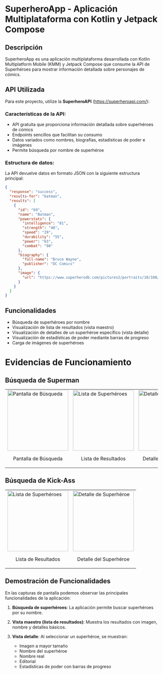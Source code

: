 # SuperheroApp - Aplicación Multiplataforma con Kotlin y Jetpack Compose

## Descripción
SuperheroApp es una aplicación multiplataforma desarrollada con Kotlin Multiplatform Mobile (KMM) y Jetpack Compose que consume la API de Superhéroes para mostrar información detallada sobre personajes de cómics.

## API Utilizada
Para este proyecto, utilize la **SuperheroAPI** (https://superheroapi.com/):

### Características de la API:
- API gratuita que proporciona información detallada sobre superhéroes de cómics
- Endpoints sencillos que facilitan su consumo
- Datos variados como nombres, biografías, estadísticas de poder e imágenes
- Permite búsqueda por nombre de superhéroe


### Estructura de datos:
La API devuelve datos en formato JSON con la siguiente estructura principal:
```json
{
  "response": "success",
  "results-for": "batman",
  "results": [
    {
      "id": "69",
      "name": "Batman",
      "powerstats": {
        "intelligence": "81",
        "strength": "40",
        "speed": "29",
        "durability": "55",
        "power": "63",
        "combat": "90"
      },
      "biography": {
        "full-name": "Bruce Wayne",
        "publisher": "DC Comics"
      },
      "image": {
        "url": "https://www.superherodb.com/pictures2/portraits/10/100/639.jpg"
      }
    }
  ]
}
```

## Funcionalidades
- Búsqueda de superhéroes por nombre
- Visualización de lista de resultados (vista maestro)
- Visualización de detalles de un superhéroe específico (vista detalle)
- Visualización de estadísticas de poder mediante barras de progreso
- Carga de imágenes de superhéroes

# Evidencias de Funcionamiento

## Búsqueda de Superman

<table>
  <tr>
    <td width="33%">
      <img src="https://github.com/user-attachments/assets/66eb4636-ea6d-4095-93d3-d1488bceb072" alt="Pantalla de Búsqueda" width="200"/>
      <p align="center">Pantalla de Búsqueda</p>
    </td>
    <td width="33%">
      <img src="https://github.com/user-attachments/assets/fc49e49d-1519-4f98-836f-f780eac91b79" alt="Lista de Superhéroes" width="200"/>
      <p align="center">Lista de Resultados</p>
    </td>
    <td width="33%">
      <img src="https://github.com/user-attachments/assets/a49e5603-3df5-483e-83ef-c7416c5a470f" alt="Detalle de Superhéroe" width="200"/>
      <p align="center">Detalle del Superhéroe</p>
    </td>
  </tr>
</table>

## Búsqueda de Kick-Ass

<table>
  <tr>
    <td width="50%">
      <img src="https://github.com/user-attachments/assets/2a459001-623c-4719-9130-dc27b666d21a" alt="Lista de Superhéroes" width="200"/>
      <p align="center">Lista de Resultados</p>
    </td>
    <td width="50%">
      <img src="https://github.com/user-attachments/assets/ae801f14-7570-47e1-9378-9783a7d65716" alt="Detalle de Superhéroe" width="200"/>
      <p align="center">Detalle del Superhéroe</p>
    </td>
  </tr>
</table>

## Demostración de Funcionalidades

En las capturas de pantalla podemos observar las principales funcionalidades de la aplicación:

1. **Búsqueda de superhéroes**: La aplicación permite buscar superhéroes por su nombre.

2. **Vista maestro (lista de resultados)**: Muestra los resultados con imagen, nombre y detalles básicos.

3. **Vista detalle**: Al seleccionar un superhéroe, se muestran:
   - Imagen a mayor tamaño
   - Nombre del superhéroe
   - Nombre real
   - Editorial
   - Estadísticas de poder con barras de progreso
